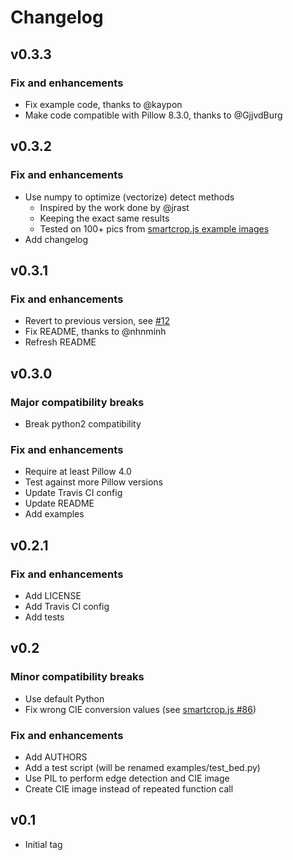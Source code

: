 # Changelog

## v0.3.3

### Fix and enhancements

- Fix example code, thanks to @kaypon
- Make code compatible with Pillow 8.3.0, thanks to @GjjvdBurg

## v0.3.2

### Fix and enhancements

- Use numpy to optimize (vectorize) detect methods
  - Inspired by the work done by @jrast
  - Keeping the exact same results
  - Tested on 100+ pics from [smartcrop.js example images](https://github.com/jwagner/smartcrop.js/tree/master/examples/images)
- Add changelog

## v0.3.1

### Fix and enhancements

- Revert to previous version, see [#12](https://github.com/smartcrop/smartcrop.py/issues/12)
- Fix README, thanks to @nhnminh
- Refresh README

## v0.3.0

### Major compatibility breaks

- Break python2 compatibility

### Fix and enhancements

- Require at least Pillow 4.0
- Test against more Pillow versions
- Update Travis CI config
- Update README
- Add examples

## v0.2.1

### Fix and enhancements

- Add LICENSE
- Add Travis CI config
- Add tests

## v0.2

### Minor compatibility breaks

- Use default Python
- Fix wrong CIE conversion values (see [smartcrop.js #86](https://github.com/jwagner/smartcrop.js/issues/86))

### Fix and enhancements

- Add AUTHORS
- Add a test script (will be renamed examples/test_bed.py)
- Use PIL to perform edge detection and CIE image
- Create CIE image instead of repeated function call

## v0.1

- Initial tag
